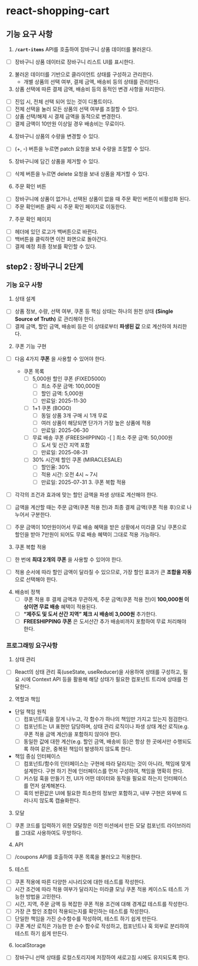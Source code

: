 # react-shopping-cart

## 기능 요구 사항

1. **`/cart-items`** API를 호출하여 장바구니 상품 데이터를 불러온다.

- [ ] 장바구니 상품 데이터로 장바구니 리스트 UI를 표시한다.

2. 불러온 데이터를 기반으로 클라이언트 상태를 구성하고 관리한다.
   - 개별 상품의 선택 여부, 결제 금액, 배송비 등의 상태를 관리한다.
3. 상품 선택에 따른 결제 금액, 배송비 등의 동적인 변경 사항을 처리한다.

- [ ] 진입 시, 전체 선택 되어 있는 것이 디폴트이다.
- [ ] 전체 선택을 눌러 모든 상품의 선택 여부를 조절할 수 있다.
- [ ] 상품 선택/해제 시 결제 금액을 동적으로 변경한다.
- [ ] 결제 금액이 10만원 이상일 경우 배송비는 무료이다.

4. 장바구니 상품의 수량을 변경할 수 있다.

- [ ] (+, -) 버튼을 누르면 patch 요청을 보내 수량을 조절할 수 있다.

5. 장바구니에 담긴 상품을 제거할 수 있다.

- [ ] 삭제 버튼을 누르면 delete 요청을 보내 상품을 제거할 수 있다.

6. 주문 확인 버튼

- [ ] 장바구니에 상품이 없거나, 선택된 상품이 없을 때 주문 확인 버튼이 비활성화 된다.
- [ ] 주문 확인버튼 클릭 시 주문 확인 페이지로 이동한다.

7. 주문 확인 페이지

- [ ] 헤더에 있던 로고가 백버튼으로 바뀐다.
- [ ] 백버튼을 클릭하면 이전 화면으로 돌아간다.
- [ ] 결제 예정 최종 정보를 확인할 수 있다.

## step2 : 장바구니 2단계

### 기능 요구 사항

1. 상태 설계

- [ ] 상품 정보, 수량, 선택 여부, 쿠폰 등 핵심 상태는 하나의 원천 상태 **(Single Source of Truth)** 로 관리해야 한다.
- [ ] 결제 금액, 할인 금액, 배송비 등은 이 상태로부터 **파생된 값** 으로 계산하여 처리한다.

2. 쿠폰 기능 구현

- [ ] 다음 4가지 **쿠폰** 을 사용할 수 있어야 한다.
  - 쿠폰 목록
    - [ ] 5,000원 할인 쿠폰 (FIXED5000)
      - [ ] 최소 주문 금액: 100,000원
      - [ ] 할인 금액: 5,000원
      - [ ] 만료일: 2025-11-30
    - [ ] 1+1 쿠폰 (BOGO)
      - [ ] 동일 상품 3개 구매 시 1개 무료
      - [ ] 여러 상품이 해당되면 단가가 가장 높은 상품에 적용
      - [ ] 만료일: 2025-06-30
    - [ ] 무료 배송 쿠폰 (FREESHIPPING) -[ ] 최소 주문 금액: 50,000원
      - [ ] 도서 및 산간 지역 포함
      - [ ] 만료일: 2025-08-31
    - [ ] 30% 시간제 할인 쿠폰 (MIRACLESALE)
      - [ ] 할인율: 30%
      - [ ] 적용 시간: 오전 4시 ~ 7시
      - [ ] 만료일: 2025-07-31 3. 쿠폰 복합 적용
- [ ] 각각의 조건과 효과에 맞는 할인 금액을 파생 상태로 계산해야 한다.

- [ ] 금액을 계산할 때는 주문 금액(쿠폰 적용 전)과 최종 결제 금액(쿠폰 적용 후)으로 나누어서 구분한다.

- [ ] 주문 금액이 10만원이어서 무료 배송 혜택을 받은 상황에서 미라클 모닝 쿠폰으로 할인을 받아 7만원이 되어도 무료 배송 혜택이 그대로 적용 가능하다.

3. 쿠폰 복합 적용

- [ ] 한 번에 **최대 2개의 쿠폰** 을 사용할 수 있어야 한다.

- [ ] 적용 순서에 따라 할인 금액이 달라질 수 있으므로, 가장 할인 효과가 큰 **조합을 자동** 으로 선택해야 한다.

4. 배송비 정책
   - [ ] 쿠폰 적용 후 결제 금액과 무관하게, 주문 금액(쿠폰 적용 전)이 **100,000원 이상이면 무료 배송** 혜택이 적용된다.
   - [ ] **“제주도 및 도서 산간 지역” 체크 시 배송비 3,000원** 추가한다.
   - [ ] **FREESHIPPING 쿠폰** 은 도서산간 추가 배송비까지 포함하여 무료 처리해야 한다.

### 프로그래밍 요구사항

1. 상태 관리

- [ ] React의 상태 관리 훅(useState, useReducer)을 사용하여 상태를 구성하고, 필요 시에 Context API 등을 활용해 해당 상태가 필요한 컴포넌트 트리에 상태를 전달한다.

2. 역할과 책임

- 단일 책임 원칙
  - [ ] 컴포넌트/훅을 잘게 나누고, 각 함수가 하나의 책임만 가지고 있는지 점검한다.
  - [ ] 컴포넌트는 UI 표현만 담당하며, 상태 관리 로직이나 파생 상태 계산 로직(e.g. 쿠폰 적용 금액 계산)을 포함하지 않아야 한다.
  - [ ] 동일한 값에 대한 계산(e.g. 할인 금액, 배송비 등)은 항상 한 곳에서만 수행되도록 하여 같은, 중복된 책임이 발생하지 않도록 한다.
- 책임 중심 인터페이스
  - [ ] 컴포넌트/함수의 인터페이스는 구현에 따라 달라지는 것이 아니라, 책임에 맞게 설계한다. 구현 하기 전에 인터페이스를 먼저 구성하여, 책임을 명확히 한다.
  - [ ] 커스텀 훅을 만들기 전, UI가 어떤 데이터와 동작을 필요로 하는지 인터페이스를 먼저 설계해본다.
  - [ ] 훅의 반환값은 UI에 필요한 최소한의 정보만 포함하고, 내부 구현은 외부에 드러나지 않도록 캡슐화한다.

3. 모달

- [ ] 쿠폰 코드를 입력하기 위한 모달창은 이전 미션에서 만든 모달 컴포넌트 라이브러리를 그대로 사용하여도 무방하다.

4. API

- [ ] /coupons API를 호출하여 쿠폰 목록을 불러오고 적용한다.

5. 테스트

- [ ] 쿠폰 적용에 따른 다양한 시나리오에 대한 테스트를 작성한다.
- [ ] 시간 조건에 따라 적용 여부가 달라지는 미라클 모닝 쿠폰 적용 케이스도 테스트 가능한 방법을 고민한다.
- [ ] 시간, 지역, 주문 금액 등 복잡한 쿠폰 적용 조건에 대해 경계값 테스트를 작성한다.
- [ ] 가장 큰 할인 조합이 적용되는지를 확인하는 테스트를 작성한다.
- [ ] 단일한 책임을 가진 순수함수를 작성하여, 테스트 하기 쉽게 만든다.
- [ ] 쿠폰 계산 로직은 가능한 한 순수 함수로 작성하고, 컴포넌트나 훅 외부로 분리하여 테스트 하기 쉽게 만든다.

6. localStorage

- [ ] 장바구니 선택 상태를 로컬스토리지에 저장하여 새로고침 시에도 유지되도록 한다.
